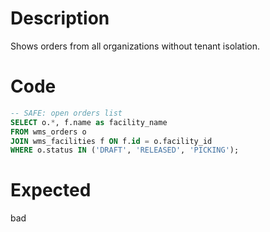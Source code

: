 # Description
Shows orders from all organizations without tenant isolation.

# Code
```sql
-- SAFE: open orders list
SELECT o.*, f.name as facility_name
FROM wms_orders o
JOIN wms_facilities f ON f.id = o.facility_id
WHERE o.status IN ('DRAFT', 'RELEASED', 'PICKING');
```

# Expected
bad
